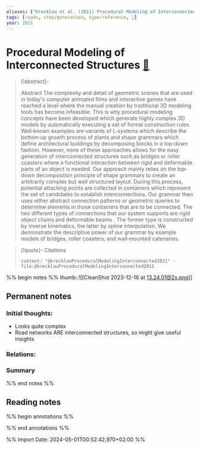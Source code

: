 ```yaml
---
aliases: ["Krecklau et al. (2011) Procedural Modeling of Interconnected Structures"]
tags: [roads, step/generation, type/reference, 🔸]
year: 2011
---
```

# Procedural Modeling of Interconnected Structures [📖](zotero://select/library/items/LGY74GSF)

> [!abstract]-
> 
> Abstract The complexity and detail of geometric scenes that are used in today's computer animated films and interactive games have reached a level where the manual creation by traditional 3D modeling tools has become infeasible. This is why procedural modeling concepts have been developed which generate highly complex 3D models by automatically executing a set of formal construction rules. Well‐known examples are variants of L‐systems which describe the bottom‐up growth process of plants and shape grammars which define architectural buildings by decomposing blocks in a top‐down fashion. However, none of these approaches allows for the easy generation of interconnected structures such as bridges or roller coasters where a functional interaction between rigid and deformable parts of an object is needed. Our approach mainly relies on the top‐down decomposition principle of shape grammars to create an arbitrarily complex but well structured layout. During this process, potential attaching points are collected in containers which represent the set of candidates to establish interconnections. Our grammar then uses either abstract connection patterns or geometric queries to determine elements in those containers that are to be connected. The two different types of connections that our system supports are rigid object chains and deformable beams . The former type is constructed by inverse kinematics, the latter by spline interpolation. We demonstrate the descriptive power of our grammar by example models of bridges, roller coasters, and wall‐mounted catenaries.
> 

> [!quote]- Citations
> 
> ```query
> content: "@krecklauProceduralModelingInterconnected2011" -file:@krecklauProceduralModelingInterconnected2011
> ```

%% begin notes %%
thumb::![[CleanShot 2023-12-16 at 13.24.01@2x.png]]
## Permanent notes
### Initial thoughts:
- Looks quite complex
- Road networks ARE interconnected structures, so might give useful insights

### Relations:


### Summary


%% end notes %%
## Reading notes
%% begin annotations %%

%% end annotations %%



%% Import Date: 2024-05-01T00:52:42.970+02:00 %%

